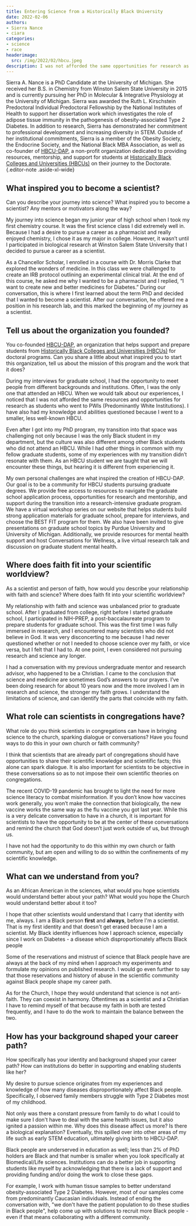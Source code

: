 ```yaml
---
title: Entering Science from a Historically Black University
date: 2022-02-06
authors:
- Sierra Nance
- ciara
categories:
- science
- race  
headerimage:
  src: /img/2022/02/hbcu.jpeg
description: I was not afforded the same opportunities for research as students who went to other institutions. My knowledge and abilities were questioned because I went to a smaller, less well-known HBCU. 
---
```


Sierra A. Nance is a PhD Candidate at the University of Michigan. She received her B.S. in Chemistry from Winston Salem State University in 2015 and is currently pursuing her PhD in Molecular & Integrative Physiology at the University of Michigan. Sierra was awarded the Ruth L. Kirschstein Predoctoral Individual Predoctoral Fellowship by the National Institutes of Health to support  her dissertation work which investigates the role of adipose tissue immunity in the pathogenesis of obesity-associated Type 2 Diabetes. In addition to research, Sierra has demonstrated her commitment to professional development and increasing diversity in STEM. Outside of her institutional commitments, Sierra is a member of the Obesity Society, the Endocrine Society, and the National Black MBA Association, as well as co-founder of [HBCU-DAP](https://www.hbcudap.com/), a non-profit organization dedicated to providing resources, mentorship, and support for students at [Historically Black Colleges and Universities (HBCUs)](https://en.wikipedia.org/wiki/Historically_black_colleges_and_universities)  on their journey to the Doctorate.
{.editor-note .aside-xl-wide} 



<div class="article-question expand-right">

## What inspired you to become a scientist?

Can you describe your journey into science? What inspired you to become a scientist? Any mentors or motivators along the way?

</div>

My journey into science began my junior year of high school when I took my first chemistry course. It was the first science class I did extremely well in. Because I had a desire to pursue a career as a pharmacist and really enjoyed chemistry, I chose it as my major in college. However, it wasn’t until I participated in biological research at Winston Salem State University that I decided to pursue a career as a scientist. 

As a Chancellor Scholar, I enrolled in a course with Dr. Morris Clarke that explored the wonders of medicine. In this class we were challenged to create an IRB protocol outlining an experimental clinical trial. At the end of this course, he asked me why I wanted to be a pharmacist and I replied, “I want to create new and better medicines for Diabetes.” During our conversation, this is where I first learned about the term PhD and decided that I wanted to become a scientist. After our conversation, he offered me a position in his research lab, and this marked the beginning of my journey as a scientist. 


<div class="article-question">

## Tell us about the organization you founded? 

You co-founded [HBCU-DAP](https://www.hbcudap.com/), an organization that helps support and prepare students from [Historically Black Colleges and Universities (HBCUs)](https://en.wikipedia.org/wiki/Historically_black_colleges_and_universities) for doctoral programs. Can you share a little about what inspired you to start this organization, tell us about the mission of this program and the work that it does?

</div>




During my interviews for graduate school, I had the opportunity to meet people from different backgrounds and institutions. Often, I was the only one that attended an HBCU. When we would talk about our experiences, I noticed that I was not afforded the same resources and opportunities for research as students who went to PWIs (Predominantly White Institutions). I have also had my knowledge and abilities questioned because I went to a smaller, less well-known HBCU. 

Even after I got into my PhD program, my transition into that space was challenging not only because I was the only Black student in my department, but the culture was also different among other Black students who did not attend an HBCU. While I had other things in common with my fellow graduate students, some of my experiences with my transition didn’t resonate with them. As an HBCU student we are taught that we will encounter these things, but hearing it is different from experiencing it. 

My own personal challenges are what inspired the creation of HBCU-DAP. Our goal is to be a community for HBCU students pursuing graduate degrees. We provide free access to resources to navigate the graduate school application process, opportunities for research and mentorship, and support during the transition into a research-intensive graduate program. We have a virtual workshop series on our website that helps students build strong application materials for graduate school, prepare for interviews, and choose the BEST FIT program for them. We also have been invited to give presentations on graduate school topics by Purdue University and University of Michigan. Additionally, we provide resources for mental health support and host Conversations for Wellness, a live virtual research talk and discussion on graduate student mental health.


<div class="article-question">

##  Where does faith fit into your scientific worldview?

As a scientist and person of faith, how would you describe your relationship with faith and science? Where does faith fit into your scientific worldview?

</div>


My relationship with faith and science was unbalanced prior to graduate school. After I graduated from college, right before I started graduate school, I participated in NIH-PREP, a post-baccalaureate program to prepare students for graduate school. This was the first time I was fully immersed in research, and I encountered many scientists who did not believe in God. It was very disconcerting to me because I had never questioned whether or not I needed to choose science over my faith, or vice versa, but I felt that I had to. At one point, I even considered not pursuing research and science any longer. 

I had a conversation with my previous undergraduate mentor and research advisor, who happened to be a Christian. I came to the conclusion that science and medicine are sometimes God’s answers to our prayers. I’ve been doing research for about 10 years now and the more involved I am in research and science, the stronger my faith grows. I understand the limitations of science, and can identify the parts that coincide with my faith. 



<div class="article-question">

## What role can scientists in congregations have?

What role do you think scientists in congregations can have in bringing science to the church, sparking dialogue or conversations? Have you found ways to do this in your own church or faith community?

</div>


I think that scientists that are already part of congregations should have opportunities to share their scientific knowledge and scientific facts; this alone can spark dialogue. It is also important for scientists to be objective in these conversations so as to not impose their own scientific theories on congregations. 

The recent COVID-19 pandemic has brought to light the need for more science literacy to combat misinformation. If you don’t know how vaccines work generally, you won’t make the connection that biologically, the new vaccine works the same way as the flu vaccine you got last year. While this is a very delicate conversation to have in a church, it is important for scientists to have the opportunity to be at the center of these conversations and remind the church that God doesn’t just work outside of us, but through us.

I have not had the opportunity to do this within my own church or faith community, but am open and willing to do so within the confinements of my scientific knowledge.


<div class="article-question">

## What can we understand from you?

As an African American in the sciences, what would you hope scientists would understand better about your path? What would you hope the Church would understand better about it too?

</div>


I hope that other scientists would understand that I carry that identity with me, always. I am a Black person **first** and **always**, before I'm a scientist. That is my first identity and that doesn't get erased because I am a scientist. My Black identity influences how I approach science, especially since I work on Diabetes - a disease which disproportionately affects Black people

Some of the reservations and mistrust of science that Black people have are always at the back of my mind when I approach my experiments and formulate my opinions on published research. I would go even further to say that those reservations and history of abuse in the scientific community against Black people shape my career path.

As for the Church, I hope they would understand that science is not anti-faith. They can coexist in harmony. Oftentimes as a scientist and a Christian I have to remind myself of that because my faith in both are tested frequently, and I have to do the work to maintain the balance between the two.

<div class="article-question">

## How has your background shaped your career path?

How specifically has your identity and background shaped your career path? How can institutions do better in supporting and enabling students like her?

</div>



My desire to pursue science originates from my experiences and knowledge of how many diseases disproportionately affect Black people. Specifically, I observed family members struggle with Type 2 Diabetes most of my childhood. 

Not only was there a constant pressure from family to do what I could to make sure I don't have to deal with the same health issues, but it also ignited a passion within me. Why does this disease affect us more? Is there a biological explanation? Eventually, this spilled over into other areas of my life such as early STEM education, ultimately giving birth to HBCU-DAP. 

Black people are underserved in education as well; less than 2% of PhD holders are Black and that number is smaller when you look specifically at Biomedical/Life sciences. Institutions can do a better job in supporting students like myself by acknowledging that there is a lack of support and providing funding and/or doing the work to close these gaps. 

For example, I work with human tissue samples to better understand obesity-associated Type 2 Diabetes. However, most of our samples come from predominantly Caucasian individuals. Instead of ending the conversation with, "we don't have the patient population to do these studies in Black people", help come up with solutions to recruit more Black people - even if that means collaborating with a different community.
